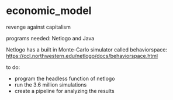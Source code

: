 # economic_model
revenge against capitalism

programs needed: Netlogo and Java

Netlogo has a built in Monte-Carlo simulator called behaviorspace: https://ccl.northwestern.edu/netlogo/docs/behaviorspace.html

to do:

- program the headless function of netlogo
- run the 3.6 million simulations
- create a pipeline for analyzing the results


